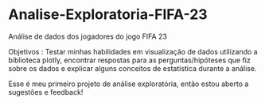 # Analise-Exploratoria-FIFA-23
Análise de dados dos jogadores do jogo FIFA 23

Objetivos : Testar minhas habilidades em visualização de dados utilizando a biblioteca plotly, encontrar respostas para as perguntas/hipóteses que fiz sobre os dados e 
explicar alguns conceitos de estatística durante a análise.

Esse é meu primeiro projeto de análise exploratória, então estou aberto a sugestões e feedback!
